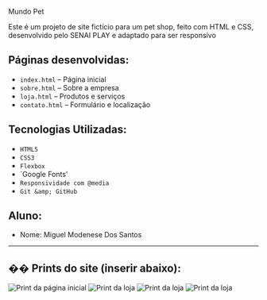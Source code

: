  Mundo Pet

Este é um projeto de site fictício para um pet shop, feito com HTML e CSS,
desenvolvido pelo SENAI PLAY e adaptado para ser responsivo

## Páginas desenvolvidas:
- `index.html` – Página inicial
- `sobre.html` – Sobre a empresa
- `loja.html` – Produtos e serviços
- `contato.html` – Formulário e localização

## Tecnologias Utilizadas:
- `HTML5`
- `CSS3`
- `Flexbox`
- `Google Fonts'
- `Responsividade com @media`
- `Git &amp; GitHub`

## Aluno:
- Nome: Miguel Modenese Dos Santos

---

## ��️ Prints do site (inserir abaixo):
![Print da página inicial](img/print-home.png)
![Print da loja](img/print-sobre.png)
![Print da loja](img/print-loja.png)
![Print da loja](img/print-contato.png)

